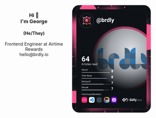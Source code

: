 <div align="left">
  <a href="https://api.daily.dev/get?r=brdly" target="_blank">
    <img
      width="256"
      align="right"
      src="https://raw.githubusercontent.com/brdly/brdly/devcard/devcard.svg"
    />
  </a>
</div>
<h3 align="center">Hi 👋<br>I'm George</h3>
<h4 align="center">(He/They)</h4>

<p align="center">
  Frontend Engineer at Airtime Rewards<br/>
  hello@brdly.io<br/>
</p>

